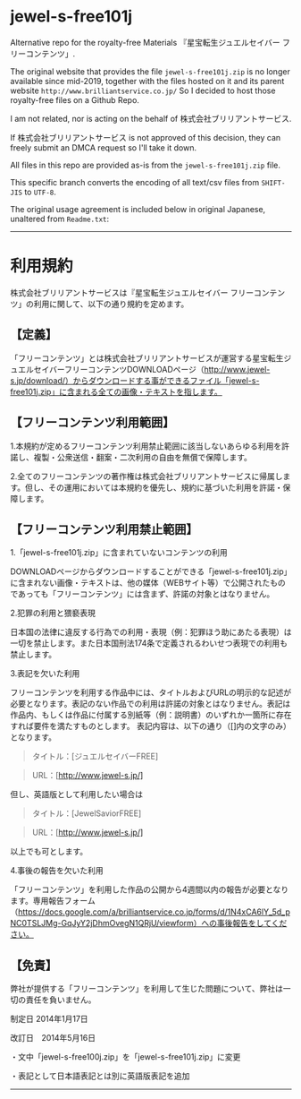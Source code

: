 # jewel-s-free101j
 Alternative repo for the royalty-free Materials 『星宝転生ジュエルセイバー フリーコンテンツ」.

The original website that provides the file ``jewel-s-free101j.zip`` is no longer available since mid-2019, together with the files hosted on it and its parent website ``http://www.brilliantservice.co.jp/`` So I decided to host those royalty-free files on a Github Repo.

I am not related, nor is acting on the behalf of 株式会社ブリリアントサービス.

If 株式会社ブリリアントサービス is not approved of this decision, they can freely submit an DMCA request so I'll take it down.

All files in this repo are provided as-is from the ``jewel-s-free101j.zip`` file.

This specific branch converts the encoding of all text/csv files from ``SHIFT-JIS`` to ``UTF-8``.

The original usage agreement is included below in original Japanese, unaltered from ``Readme.txt``:

--------------------------------------------------------------------------

# 利用規約 #


株式会社ブリリアントサービスは『星宝転生ジュエルセイバー フリーコンテンツ」の利用に関して、以下の通り規約を定めます。

## 【定義】 ##
「フリーコンテンツ」とは株式会社ブリリアントサービスが運営する星宝転生ジュエルセイバーフリーコンテンツDOWNLOADページ（http://www.jewel-s.jp/download/）からダウンロードする事ができるファイル「jewel-s-free101j.zip」に含まれる全ての画像・テキストを指します。

## 【フリーコンテンツ利用範囲】 ##
1.本規約が定めるフリーコンテンツ利用禁止範囲に該当しないあらゆる利用を許諾し、複製・公衆送信・翻案・二次利用の自由を無償で保障します。

2.全てのフリーコンテンツの著作権は株式会社ブリリアントサービスに帰属します。但し、その運用においては本規約を優先し、規約に基づいた利用を許諾・保障します。

## 【フリーコンテンツ利用禁止範囲】 ##
1.「jewel-s-free101j.zip」に含まれていないコンテンツの利用

DOWNLOADページからダウンロードすることができる「jewel-s-free101j.zip」に含まれない画像・テキストは、他の媒体（WEBサイト等）で公開されたものであっても「フリーコンテンツ」には含まず、許諾の対象とはなりません。

2.犯罪の利用と猥褻表現

日本国の法律に違反する行為での利用・表現（例：犯罪ほう助にあたる表現）は一切を禁止します。また日本国刑法174条で定義されるわいせつ表現での利用も禁止します。

3.表記を欠いた利用

フリーコンテンツを利用する作品中には、タイトルおよびURLの明示的な記述が必要となります。表記のない作品での利用は許諾の対象とはなりません。表記は作品内、もしくは作品に付属する別紙等（例：説明書）のいずれか一箇所に存在すれば要件を満たすものとします。
表記内容は、以下の通り（[]内の文字のみ）となります。


> タイトル：[ジュエルセイバーFREE]

> URL：[http://www.jewel-s.jp/]

但し、英語版として利用したい場合は

> タイトル：[JewelSaviorFREE]

> URL：[http://www.jewel-s.jp/]

以上でも可とします。


4.事後の報告を欠いた利用

「フリーコンテンツ」を利用した作品の公開から4週間以内の報告が必要となります。専用報告フォーム（https://docs.google.com/a/brilliantservice.co.jp/forms/d/1N4xCA6lY_5d_pNC0TSLJMg-GqJyY2jDhmOvegN1QRjU/viewform）への事後報告をしてください。

## 【免責】 ##
弊社が提供する「フリーコンテンツ」を利用して生じた問題について、弊社は一切の責任を負いません。


制定日  2014年1月17日

改訂日　2014年5月16日

・文中「jewel-s-free100j.zip」を「jewel-s-free101j.zip」に変更

・表記として日本語表記とは別に英語版表記を追加

--------------------------------------------------------------------------